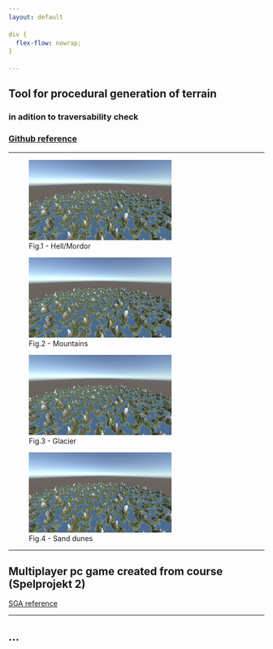 ```yaml
---
layout: default

div {
  flex-flow: nowrap;
}

---
```



## Tool for procedural generation of terrain
### in adition to traversability check

### [Github reference](https://github.com/slypez/Procedural_generation_of_terrain)

***

<div>
  <figure>
  <img width="281" height="158" src="images/terrain/Mountains_2.png">
  <div>   
  Fig.1 - Hell/Mordor
  </div>

</figure>

<figure>
  <img width="281" height="158" src="images/terrain/Mountains_2.png">
  <div>
  <figcaption>Fig.2 - Mountains</figcaption>
  </div> 
</figure>
</div>

<div>
  <figure>
  <img width="281" height="158" src="images/terrain/Mountains_2.png">
  <div> 
  <figcaption>Fig.3 - Glacier</figcaption>
  </div>
  </figure>

<figure>
  <img width="281" height="158" src="images/terrain/Mountains_2.png">
  <div> 
  <figcaption>Fig.4 - Sand dunes</figcaption>
  </div>
</figure>
</div>

***

## Multiplayer pc game created from course (Spelprojekt 2)

[SGA reference](https://www.gameawards.se/Games/2019/re%3ASurge)

***

## ...
